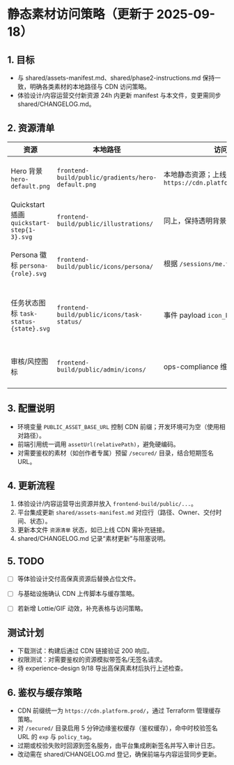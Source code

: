 ﻿# 静态素材访问策略（更新于 2025-09-18）

## 1. 目标
- 与 shared/assets-manifest.md、shared/phase2-instructions.md 保持一致，明确各类素材的本地路径与 CDN 访问策略。
- 体验设计/内容运营交付新资源 24h 内更新 manifest 与本文件，变更需同步 shared/CHANGELOG.md。

## 2. 资源清单
| 资源 | 本地路径 | 访问策略 | 当前状态 |
| ---- | -------- | -------- | -------- |
| Hero 背景 `hero-default.png` | `frontend-build/public/gradients/hero-default.png` | 本地静态资源；上线后前缀 `https://cdn.platform.prod/gradients/` | 2025-09-18 占位版已交付，等待正式稿 |
| Quickstart 插画 `quickstart-step{1-3}.svg` | `frontend-build/public/illustrations/` | 同上，保持透明背景 | 2025-09-18 占位版 |
| Persona 徽标 `persona-{role}.svg` | `frontend-build/public/icons/persona/` | 根据 `/sessions/me.theme_role` 加载 | 2025-09-18 占位版，等待品牌确认色值 |
| 任务状态图标 `task-status-{state}.svg` | `frontend-build/public/icons/task-status/` | 事件 payload `icon_key` 对应 | 2025-09-18 占位版，待 ops-compliance 正式稿 |
| 审核/风控图标 | `frontend-build/public/admin/icons/` | ops-compliance 维护，按需更新 CDN | 2025-09-17 占位版；9/20 计划替换 |

## 3. 配置说明
- 环境变量 `PUBLIC_ASSET_BASE_URL` 控制 CDN 前缀；开发环境可为空（使用相对路径）。
- 前端引用统一调用 `assetUrl(relativePath)`，避免硬编码。
- 对需要鉴权的素材（如创作者专属）预留 `/secured/` 目录，结合短期签名 URL。

## 4. 更新流程
1. 体验设计/内容运营导出资源并放入 `frontend-build/public/...`。
2. 平台集成更新 `shared/assets-manifest.md` 对应行（路径、Owner、交付时间、状态）。
3. 更新本文件 `资源清单` 状态，如已上线 CDN 需补充链接。
4. shared/CHANGELOG.md 记录“素材更新”与阻塞说明。

## 5. TODO
- [ ] 等体验设计交付高保真资源后替换占位文件。
- [ ] 与基础设施确认 CDN 上传脚本与缓存策略。
- [ ] 若新增 Lottie/GIF 动效，补充表格与访问策略。


## 测试计划
- 下载测试：构建后通过 CDN 链接验证 200 响应。
- 权限测试：对需要鉴权的资源模拟带签名/无签名请求。
- 待 experience-design 9/18 导出高保真素材后执行上述检查。

## 6. 鉴权与缓存策略
- CDN 前缀统一为 `https://cdn.platform.prod/`，通过 Terraform 管理缓存策略。
- 对 `/secured/` 目录启用 5 分钟边缘鉴权缓存（鉴权缓存），命中时校验签名 URL 的 `exp` 与 `policy_tag`。
- 过期或校验失败时回源到签名服务，由平台集成刷新签名并写入审计日志。
- 改动需在 shared/CHANGELOG.md 登记，确保前端与内容运营同步更新。


